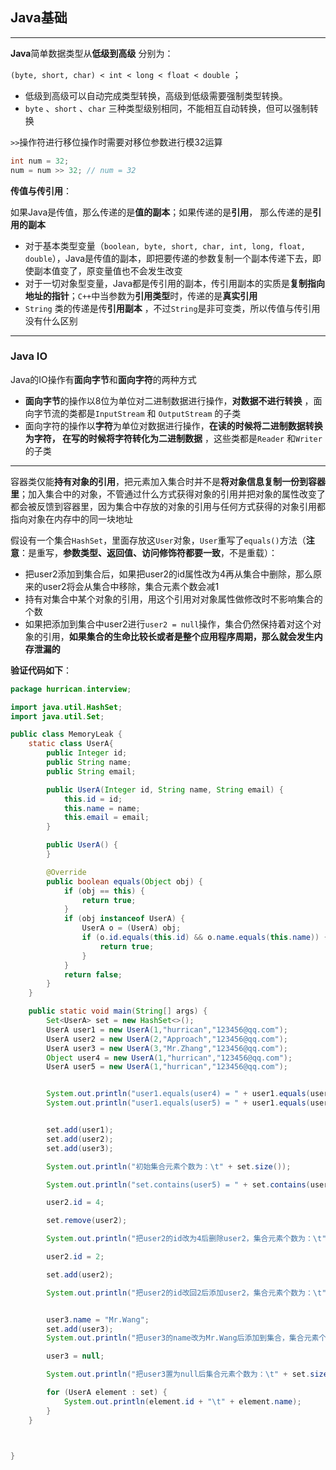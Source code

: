 ## Java基础

---

**Java**简单数据类型从**低级到高级** 分别为：

`(byte, short, char) < int < long < float < double` ；

+ 低级到高级可以自动完成类型转换，高级到低级需要强制类型转换。
+ `byte` 、`short` 、`char` 三种类型级别相同，不能相互自动转换，但可以强制转换



`>>`操作符进行移位操作时需要对移位参数进行模32运算

```java
int num = 32;
num = num >> 32; // num = 32
```



**传值与传引用**：

如果Java是传值，那么传递的是**值的副本**；如果传递的是**引用**， 那么传递的是**引用的副本** 

+ 对于基本类型变量（`boolean, byte, short, char, int, long, float, double`），Java是传值的副本，即把要传递的参数复制一个副本传递下去，即使副本值变了，原变量值也不会发生改变
+ 对于一切对象型变量，Java都是传引用的副本，传引用副本的实质是**复制指向地址的指针**；`C++`中当参数为**引用类型**时，传递的是**真实引用**
+ `String` 类的传递是传**引用副本** ，不过`String`是非可变类，所以传值与传引用没有什么区别 

---

### Java IO

Java的IO操作有**面向字节**和**面向字符**的两种方式

+ **面向字节**的操作以8位为单位对二进制数据进行操作，**对数据不进行转换** ，面向字节流的类都是`InputStream` 和 `OutputStream` 的子类
+ 面向字符的操作以**字符**为单位对数据进行操作，**在读的时候将二进制数据转换为字符， 在写的时候将字符转化为二进制数据** ，这些类都是`Reader` 和`Writer` 的子类




-----

容器类仅能**持有对象的引用**，把元素加入集合时并不是**将对象信息复制一份到容器里**；加入集合中的对象，不管通过什么方式获得对象的引用并把对象的属性改变了都会被反馈到容器里，因为集合中存放的对象的引用与任何方式获得的对象引用都指向对象在内存中的同一块地址

假设有一个集合`HashSet`，里面存放这`User`对象，`User`重写了`equals()`方法（**注意**：是重写，**参数类型、返回值、访问修饰符都要一致**，不是重载）：

+ 把user2添加到集合后，如果把user2的id属性改为4再从集合中删除，那么原来的user2将会从集合中移除，集合元素个数会减1
+ 持有对集合中某个对象的引用，用这个引用对对象属性做修改时不影响集合的个数
+ 如果把添加到集合中user2进行`user2 = null`操作，集合仍然保持着对这个对象的引用，**如果集合的生命比较长或者是整个应用程序周期，那么就会发生内存泄漏的**

**验证代码如下**：

```java
package hurrican.interview;

import java.util.HashSet;
import java.util.Set;

public class MemoryLeak {
    static class UserA{
        public Integer id;
        public String name;
        public String email;

        public UserA(Integer id, String name, String email) {
            this.id = id;
            this.name = name;
            this.email = email;
        }

        public UserA() {
        }

        @Override
        public boolean equals(Object obj) {
            if (obj == this) {
                return true;
            }
            if (obj instanceof UserA) {
                UserA o = (UserA) obj;
                if (o.id.equals(this.id) && o.name.equals(this.name)) {
                    return true;
                }
            }
            return false;
        }
    }

    public static void main(String[] args) {
        Set<UserA> set = new HashSet<>();
        UserA user1 = new UserA(1,"hurrican","123456@qq.com");
        UserA user2 = new UserA(2,"Approach","123456@qq.com");
        UserA user3 = new UserA(3,"Mr.Zhang","123456@qq.com");
        Object user4 = new UserA(1,"hurrican","123456@qq.com");
        UserA user5 = new UserA(1,"hurrican","123456@qq.com");


        System.out.println("user1.equals(user4) = " + user1.equals(user4));
        System.out.println("user1.equals(user5) = " + user1.equals(user5));


        set.add(user1);
        set.add(user2);
        set.add(user3);

        System.out.println("初始集合元素个数为：\t" + set.size());

        System.out.println("set.contains(user5) = " + set.contains(user5));

        user2.id = 4;

        set.remove(user2);

        System.out.println("把user2的id改为4后删除user2，集合元素个数为：\t" + set.size());

        user2.id = 2;

        set.add(user2);

        System.out.println("把user2的id改回2后添加user2，集合元素个数为：\t" + set.size());


        user3.name = "Mr.Wang";
        set.add(user3);
        System.out.println("把user3的name改为Mr.Wang后添加到集合，集合元素个数为：\t" + set.size());

        user3 = null;

        System.out.println("把user3置为null后集合元素个数为：\t" + set.size());

        for (UserA element : set) {
            System.out.println(element.id + "\t" + element.name);
        }
    }



}

```

![]()



